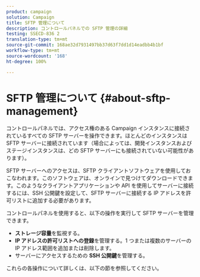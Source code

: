 ```yaml
---
product: campaign
solution: Campaign
title: SFTP 管理について
description: コントロールパネルでの SFTP 管理の詳細
testing: SSECD-836 2
translation-type: tm+mt
source-git-commit: 168ae32d7931497bb37d63f7dd1d14eadbb4b1bf
workflow-type: tm+mt
source-wordcount: '168'
ht-degree: 100%

---
```



# SFTP 管理について {#about-sftp-management}

コントロールパネルでは、アクセス権のある Campaign インスタンスに接続されているすべての SFTP サーバーを操作できます。ほとんどのインスタンスは SFTP サーバーに接続されています（場合によっては、開発インスタンスおよびステージインスタンスは、どの SFTP サーバーにも接続されていない可能性があります）。

SFTP サーバーへのアクセスは、SFTP クライアントソフトウェアを使用しておこなわれます。このソフトウェアは、オンラインで見つけてダウンロードできます。このようなクライアントアプリケーションや API を使用してサーバーに接続するには、SSH 公開鍵を設定して、SFTP サーバーに接続する IP アドレスを許可リストに追加する必要があります。

コントロールパネルを使用すると、以下の操作を実行して SFTP サーバーを管理できます。

* **ストレージ容量**&#x200B;を監視する。
* **IP アドレスの許可リストへの登録**&#x200B;を管理する。1 つまたは複数のサーバーの IP アドレス範囲を追加または削除します。
* サーバーにアクセスするための **SSH 公開鍵**&#x200B;を管理する。

これらの各操作について詳しくは、以下の節を参照してください。
